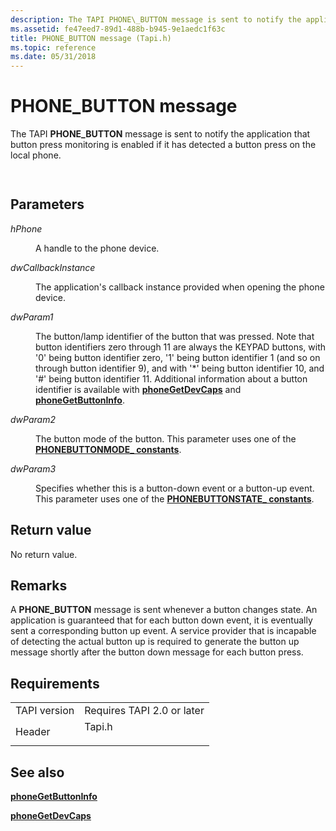 ```yaml
---
description: The TAPI PHONE\_BUTTON message is sent to notify the application that button press monitoring is enabled if it has detected a button press on the local phone.
ms.assetid: fe47eed7-89d1-488b-b945-9e1aedc1f63c
title: PHONE_BUTTON message (Tapi.h)
ms.topic: reference
ms.date: 05/31/2018
---
```


# PHONE\_BUTTON message

The TAPI **PHONE\_BUTTON** message is sent to notify the application that button press monitoring is enabled if it has detected a button press on the local phone.


```C++
            
```



## Parameters

<dl> <dt>

*hPhone* 
</dt> <dd>

A handle to the phone device.

</dd> <dt>

*dwCallbackInstance* 
</dt> <dd>

The application's callback instance provided when opening the phone device.

</dd> <dt>

*dwParam1* 
</dt> <dd>

The button/lamp identifier of the button that was pressed. Note that button identifiers zero through 11 are always the KEYPAD buttons, with '0' being button identifier zero, '1' being button identifier 1 (and so on through button identifier 9), and with '\*' being button identifier 10, and '\#' being button identifier 11. Additional information about a button identifier is available with [**phoneGetDevCaps**](/windows/desktop/api/Tapi/nf-tapi-phonegetdevcaps) and [**phoneGetButtonInfo**](/windows/desktop/api/Tapi/nf-tapi-phonegetbuttoninfo).

</dd> <dt>

*dwParam2* 
</dt> <dd>

The button mode of the button. This parameter uses one of the [**PHONEBUTTONMODE\_ constants**](phonebuttonmode--constants.md).

</dd> <dt>

*dwParam3* 
</dt> <dd>

Specifies whether this is a button-down event or a button-up event. This parameter uses one of the [**PHONEBUTTONSTATE\_ constants**](phonebuttonstate--constants.md).

</dd> </dl>

## Return value

No return value.

## Remarks

A **PHONE\_BUTTON** message is sent whenever a button changes state. An application is guaranteed that for each button down event, it is eventually sent a corresponding button up event. A service provider that is incapable of detecting the actual button up is required to generate the button up message shortly after the button down message for each button press.

## Requirements



|                         |                                                                                   |
|-------------------------|-----------------------------------------------------------------------------------|
| TAPI version<br/> | Requires TAPI 2.0 or later<br/>                                             |
| Header<br/>       | <dl> <dt>Tapi.h</dt> </dl> |



## See also

<dl> <dt>

[**phoneGetButtonInfo**](/windows/desktop/api/Tapi/nf-tapi-phonegetbuttoninfo)
</dt> <dt>

[**phoneGetDevCaps**](/windows/desktop/api/Tapi/nf-tapi-phonegetdevcaps)
</dt> </dl>

 

 




